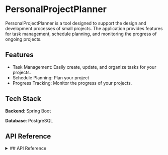
# PersonalProjectPlanner

PersonalProjectPlanner is a tool designed to support the design and development processes of small projects. The application provides features for task management, schedule planning, and monitoring the progress of ongoing projects.
## Features

- Task Management: Easily create, update, and organize tasks for your projects.
- Schedule Planning: Plan your project 
- Progress Tracking: Monitor the progress of your projects.
## Tech Stack

**Backend**: Spring Boot

**Database**: PostgreSQL

## API Reference

<details>
<summary>## API Reference</summary>


#### Auth

```http
  POST /auth/register
```

| Parameter                  | Type       | Description                                      |
| :------------------------- | :--------- | :----------------------------------------------- |
| `username`                 | `string`   | **Required**. The username for the new user.     |
| `password`                 | `string`   | **Required**. The password for the new user.     |

**Response**

```json
{
  "token": "string",
  "username": "string"
}
```

---

```http
  POST /auth/authenticate
```

| Parameter                  | Type       | Description                                      |
| :------------------------- | :--------- | :----------------------------------------------- |
| `username`                 | `string`   | **Required**. The username of the user.          |
| `password`                 | `string`   | **Required**. The password of the user.          |

**Response**

```json
{
  "token": "string",
  "username": "string"
}
```

#### Projects

```http
  GET /api/v1/projects
```

**Description:**  
Retrieve all projects associated with the authenticated user.

**Response**

| Field         | Type       | Description                  |
| :------------ | :--------- | :--------------------------- |
| `id`          | `Long`     | The unique identifier of the project. |
| `name`        | `string`   | The name of the project.      |
| `description` | `string`   | The description of the project. |
| `status`      | `string`   | The current status of the project. |
| `createdAt`   | `string`   | The creation timestamp of the project. |

---

```http
  POST /api/v1/projects
```

**Description:**  
Create a new project.

| Parameter        | Type       | Description                        |
| :--------------- | :--------- | :--------------------------------- |
| `name`           | `string`   | **Required**. The name of the project. |
| `description`    | `string`   | A brief description of the project. |
| `status`         | `string`   | The initial status of the project.  |

**Response**

| Field         | Type       | Description                  |
| :------------ | :--------- | :--------------------------- |
| `id`          | `Long`     | The unique identifier of the project. |
| `name`        | `string`   | The name of the project.      |
| `description` | `string`   | The description of the project. |
| `status`      | `string`   | The current status of the project. |
| `createdAt`   | `string`   | The creation timestamp of the project. |

---

```http
  GET /api/v1/projects/{projectId}
```

**Description:**  
Retrieve the details of a specific project.

| Parameter    | Type     | Description                          |
| :----------- | :------- | :----------------------------------- |
| `projectId`  | `Long`   | **Required**. The ID of the project. |

**Response**

| Field         | Type       | Description                  |
| :------------ | :--------- | :--------------------------- |
| `id`          | `Long`     | The unique identifier of the project. |
| `name`        | `string`   | The name of the project.      |
| `description` | `string`   | The description of the project. |
| `status`      | `string`   | The current status of the project. |
| `createdAt`   | `string`   | The creation timestamp of the project. |

---

```http
  GET /api/v1/projects/{projectId}/limited
```

**Description:**  
Retrieve a limited view of a specific project.

| Parameter    | Type     | Description                          |
| :----------- | :------- | :----------------------------------- |
| `projectId`  | `Long`   | **Required**. The ID of the project. |

**Response**

| Field         | Type       | Description                    |
| :------------ | :--------- | :----------------------------- |
| `id`          | `Long`     | The unique identifier of the project. |
| `name`        | `string`   | The name of the project.        |
| `status`      | `string`   | The current status of the project. |

---

```http
  DELETE /api/v1/projects/{projectId}
```

**Description:**  
Delete a specific project.

| Parameter    | Type     | Description                          |
| :----------- | :------- | :----------------------------------- |
| `projectId`  | `Long`   | **Required**. The ID of the project. |

**Response**

| Field    | Type     | Description                 |
| :------- | :------- | :-------------------------- |
| `status` | `string` | The deletion status message. |

---

```http
  PUT /api/v1/projects/{projectId}
```

**Description:**  
Update an entire project with new details.

| Parameter    | Type       | Description                         |
| :----------- | :--------- | :---------------------------------- |
| `projectId`  | `Long`     | **Required**. The ID of the project. |
| `name`       | `string`   | **Required**. The updated name of the project. |
| `description`| `string`   | The updated description of the project. |
| `status`     | `string`   | The updated status of the project.  |

**Response**

| Field         | Type       | Description                  |
| :------------ | :--------- | :--------------------------- |
| `id`          | `Long`     | The unique identifier of the project. |
| `name`        | `string`   | The name of the project.      |
| `description` | `string`   | The description of the project. |
| `status`      | `string`   | The current status of the project. |
| `updatedAt`   | `string`   | The update timestamp of the project. |

---

```http
  PATCH /api/v1/projects/{projectId}
```

**Description:**  
Partially update a project with new details.

| Parameter    | Type       | Description                         |
| :----------- | :--------- | :---------------------------------- |
| `projectId`  | `Long`     | **Required**. The ID of the project. |
| `name`       | `string`   | The updated name of the project (optional). |
| `description`| `string`   | The updated description of the project (optional). |
| `status`     | `string`   | The updated status of the project (optional). |

**Response**

| Field         | Type       | Description                  |
| :------------ | :--------- | :--------------------------- |
| `id`          | `Long`     | The unique identifier of the project. |
| `name`        | `string`   | The name of the project.      |
| `description` | `string`   | The description of the project. |
| `status`      | `string`   | The current status of the project. |
| `updatedAt`   | `string`   | The update timestamp of the project. |

#### Tasks

```http
  POST /api/v1/tasks
```

**Description:**  
Create a new task.

| Parameter        | Type       | Description                        |
| :--------------- | :--------- | :--------------------------------- |
| `title`          | `string`   | **Required**. The title of the task. |
| `description`    | `string`   | A brief description of the task.    |
| `dueDate`        | `string`   | The due date for the task (optional). |
| `priority`       | `string`   | The priority of the task (optional). |
| `status`         | `string`   | The initial status of the task (optional). |

**Response**

| Field         | Type       | Description                  |
| :------------ | :--------- | :--------------------------- |
| `id`          | `Long`     | The unique identifier of the task. |
| `title`       | `string`   | The title of the task.        |
| `description` | `string`   | The description of the task.  |
| `dueDate`     | `string`   | The due date of the task.     |
| `priority`    | `string`   | The priority of the task.     |
| `status`      | `string`   | The current status of the task. |
| `createdAt`   | `string`   | The creation timestamp of the task. |

---

```http
  GET /api/v1/tasks/{taskId}
```

**Description:**  
Retrieve the details of a specific task.

| Parameter    | Type     | Description                          |
| :----------- | :------- | :----------------------------------- |
| `taskId`     | `Long`   | **Required**. The ID of the task.    |

**Response**

| Field         | Type       | Description                  |
| :------------ | :--------- | :--------------------------- |
| `id`          | `Long`     | The unique identifier of the task. |
| `title`       | `string`   | The title of the task.        |
| `description` | `string`   | The description of the task.  |
| `dueDate`     | `string`   | The due date of the task.     |
| `priority`    | `string`   | The priority of the task.     |
| `status`      | `string`   | The current status of the task. |
| `createdAt`   | `string`   | The creation timestamp of the task. |

---

```http
  DELETE /api/v1/tasks/{taskId}
```

**Description:**  
Delete a specific task.

| Parameter    | Type     | Description                          |
| :----------- | :------- | :----------------------------------- |
| `taskId`     | `Long`   | **Required**. The ID of the task.    |

**Response**

| Field    | Type     | Description                 |
| :------- | :------- | :-------------------------- |
| `status` | `string` | The deletion status message. |

---

```http
  PUT /api/v1/tasks/{taskId}
```

**Description:**  
Update an entire task with new details.

| Parameter    | Type       | Description                         |
| :----------- | :--------- | :---------------------------------- |
| `taskId`     | `Long`     | **Required**. The ID of the task.    |
| `title`      | `string`   | **Required**. The updated title of the task. |
| `description`| `string`   | The updated description of the task (optional). |
| `dueDate`    | `string`   | The updated due date of the task (optional). |
| `priority`   | `string`   | The updated priority of the task (optional). |
| `status`     | `string`   | The updated status of the task (optional). |

**Response**

| Field         | Type       | Description                  |
| :------------ | :--------- | :--------------------------- |
| `id`          | `Long`     | The unique identifier of the task. |
| `title`       | `string`   | The title of the task.        |
| `description` | `string`   | The description of the task.  |
| `dueDate`     | `string`   | The due date of the task.     |
| `priority`    | `string`   | The priority of the task.     |
| `status`      | `string`   | The current status of the task. |
| `updatedAt`   | `string`   | The update timestamp of the task. |

---

```http
  PATCH /api/v1/tasks/{taskId}
```

**Description:**  
Partially update a task with new details.

| Parameter    | Type       | Description                         |
| :----------- | :--------- | :---------------------------------- |
| `taskId`     | `Long`     | **Required**. The ID of the task.    |
| `title`      | `string`   | The updated title of the task (optional). |
| `description`| `string`   | The updated description of the task (optional). |
| `dueDate`    | `string`   | The updated due date of the task (optional). |
| `priority`   | `string`   | The updated priority of the task (optional). |
| `status`     | `string`   | The updated status of the task (optional). |

**Response**

| Field         | Type       | Description                  |
| :------------ | :--------- | :--------------------------- |
| `id`          | `Long`     | The unique identifier of the task. |
| `title`       | `string`   | The title of the task.        |
| `description` | `string`   | The description of the task.  |
| `dueDate`     | `string`   | The due date of the task.     |
| `priority`    | `string`   | The priority of the task.     |
| `status`      | `string`   | The current status of the task. |
| `updatedAt`   | `string`   | The update timestamp of the task. |

---

```http
  PATCH /api/v1/tasks/{taskId}/status
```

**Description:**  
Change the status of a specific task.

| Parameter    | Type       | Description                          |
| :----------- | :--------- | :----------------------------------- |
| `taskId`     | `Long`     | **Required**. The ID of the task.    |
| `status`     | `string`   | **Required**. The new status of the task. |

**Response**

| Field    | Type     | Description                      |
| :------- | :------- | :------------------------------- |
| `taskId` | `Long`   | The ID of the task.              |
| `status` | `string` | The updated status of the task.  |

#### Users

```http
  GET /api/v1/users/{userId}/tasks
```

**Description:**  
Retrieve all tasks associated with a specific user.

| Parameter   | Type     | Description                          |
| :---------- | :------- | :----------------------------------- |
| `userId`    | `Long`   | **Required**. The ID of the user.    |

**Response**

| Field         | Type       | Description                        |
| :------------ | :--------- | :--------------------------------- |
| `id`          | `Long`     | The unique identifier of the task. |
| `title`       | `string`   | The title of the task.             |
| `description` | `string`   | The description of the task.       |
| `dueDate`     | `string`   | The due date of the task.          |
| `priority`    | `string`   | The priority of the task.          |
| `status`      | `string`   | The current status of the task.    |
| `createdAt`   | `string`   | The creation timestamp of the task.|

---

```http
  GET /api/v1/users/{userId}/projects
```

**Description:**  
Retrieve all projects associated with a specific user.

| Parameter   | Type     | Description                          |
| :---------- | :------- | :----------------------------------- |
| `userId`    | `Long`   | **Required**. The ID of the user.    |

**Response**

| Field         | Type       | Description                        |
| :------------ | :--------- | :--------------------------------- |
| `id`          | `Long`     | The unique identifier of the project. |
| `name`        | `string`   | The name of the project.           |
| `description` | `string`   | The description of the project.    |
| `status`      | `string`   | The current status of the project. |
| `createdAt`   | `string`   | The creation timestamp of the project.|

</details>
